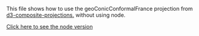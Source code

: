 This file shows how to use the geoConicConformalFrance projection from [d3-composite-projections.](http://geoexamples.com/d3-composite-projections/) without using node.

[Click here to see the node version](http://bl.ocks.org/rveciana/0ff189b15449330828605fe4e118a716)